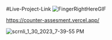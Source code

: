 #Live-Project-Link 
![FingerRightHereGIF](https://user-images.githubusercontent.com/82767514/215550403-b4c791ad-0936-44a6-99d0-2bb804cff08a.gif)

https://counter-assesment.vercel.app/

![scrnli_1_30_2023_7-39-55 PM](https://user-images.githubusercontent.com/82767514/215558300-23240958-c9af-42b7-ac7d-9b4691e99c08.gif)
